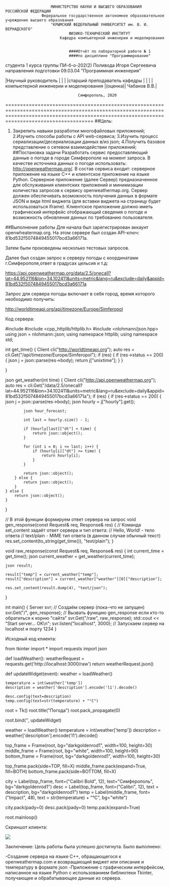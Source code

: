						МИНИСТЕРСТВО НАУКИ И ВЫСШЕГО ОБРАЗОВАНИЯ РОССИЙСКОЙ ФЕДЕРАЦИИ
					Федеральное государственное автономное образовательное учреждение высшего образования
						"КРЫМСКИЙ ФЕДЕРАЛЬНЫЙ УНИВЕРСИТЕТ им. В. И. ВЕРНАДСКОГО"
								ФИЗИКО-ТЕХНИЧЕСКИЙ ИНСТИТУТ
							Кафедра компьютерной инженерии и моделирования


								####Отчёт по лабораторной работе № 1
								####по дисциплине "Программирование"


студента 1 курса группы ПИ-б-о-202(2)
Поливода Игоря Сергеевича
направления подготовки 09.03.04 "Программная инженерия"



|Научный руководитель			|	 | 		   |
|старший преподаватель кафедры		|	 |		   |
|компьютерной инженерии и моделирования	|(оценка)|     Чабанов В.В.|


									Симферополь, 2020
================================================================================================================================================================================================
##Цель:
1. Закрепить навыки разработки многофайловыx приложений;
2.Изучить способы работы с API web-сервиса;
3.Изучить процесс сериализации/десериализации данных в/из json;
4.Получить базовое представление о сетевом взаимодействии приложений;
##Постановка задачи
Разработать сервис предоставляющий данные о погоде в городе Симферополе на момент запроса. В качестве источника данных о погоде использовать: http://openweathermap.org/. В состав сервиса входит: серверное приложение на языке С++ и клиентское приложение на языке Python. Серверное приложение (далее Сервер) предназначенное для обслуживания клиентских приложений и минимизации количества запросов к сервису openweathermap.org. Сервер должен обеспечивать возможность получения данных в формате JSON и виде html виджета (для вставки виджета на страницу будет использоваться iframe). Клиентское приложение должно иметь графический интерфейс отображающий сведения о погоде и возможность обновления данных по требованию пользователя.

##Выполнение работы
Для начала был зарегистрирован аккаунт openwheatermap.org. На этом сервере был создан API-ключ: 81bd532f5074849455017bcd3a66171a.

Затем были произведены несколько тестовых запросов.

Далее был создан запрос к серверу погоды с координатами г.Симферополя,ответ в градусах цельсия и т.д:

https://api.openweathermap.org/data/2.5/onecall?lat=44.952116&lon=34.102411&units=metric&lang=ru&exclude=daily&appid=81bd532f5074849455017bcd3a66171a

Запрос для сервера погоды включает в себя город, время которого необходимо получить:

http://worldtimeapi.org/api/timezone/Europe/Simferopol

Код сервера:

#include <iostream>
#include <cpp_httplib/httplib.h>
#include <nlohmann/json.hpp>
using json = nlohmann::json;
using namespace httplib;
using namespace std;

int get_time() {
	Client cli("http://worldtimeapi.org");
	auto res = cli.Get("/api/timezone/Europe/Simferopol");
	if (res) {
		if (res->status == 200) {
			json j = json::parse(res->body);
			return j["unixtime"];
		}
	}

}

json get_weather(int time) {
	Client cli("http://api.openweathermap.org");
	auto res = cli.Get("/data/2.5/onecall?lat=44.952116&lon=34.102411&units=metric&lang=ru&exclude=daily&appid=81bd532f5074849455017bcd3a66171a");
	if (res) {
		if (res->status == 200) {
			json j = json::parse(res->body);
			json hourly = j["hourly"].get<json>();

			json hour_forecast;

			int last = hourly.size() - 1;

			if (hourly[last]["dt"] < time) {
				return json::object();
			}

			for (int i = 0; i <= last; i++) {
				if (hourly[i]["dt"] >= time) {
					return hourly[i];
				}
			}

			return json::object();
		} else {
			return json::object();
		}
	} else {
		return json::object();
	}
}

// В этой функции формируем ответ сервера на запрос
void gen_response(const Request& req, Response& res) {
	// Команда set_content задаёт ответ сервера и тип ответа:
	// Hello, World! - тело ответа
	// text/plain - MIME тип ответа (в данном случае обычный текст)
	res.set_content(to_string(get_time()), "text/plain");
}

void raw_response(const Request& req, Response& res) {
	int current_time = get_time();
	json current_weather = get_weather(current_time);

	json result;

	result["temp"] = current_weather["temp"];
	result["description"] = current_weather["weather"][0]["description"];

	res.set_content(result.dump(4), "text/json");
}

int main() {
	Server svr;                    // Создаём сервер (пока-что не запущен)
	svr.Get("/", gen_response);    // Вызвать функцию gen_response если кто-то обратиться к корню "сайта"
	svr.Get("/raw", raw_response);
	std::cout << "Start server... OK\n";
	svr.listen("localhost", 3000); // Запускаем сервер на localhost и порту 1234
}

Исходный код клиента:

from tkinter import *
import requests
import json

def loadWeather():
    weatherRequest = requests.get('http://localhost:3000/raw')
    return weatherRequest.json()

def updateWidget(event):
    weather = loadWeather()

    temperature = int(weather['temp'])
    description = weather['description'].encode('l1').decode()

    desc.config(text=description)
    temp.config(text=str(temperature) + "°C")

root = Tk()
root.title("Погода")
root.pack_propagate(0)

root.bind('<Button-3>', updateWidget)

weather = loadWeather()
temperature = int(weather['temp'])
description = weather['description'].encode('l1').decode()

top_frame = Frame(root, bg="darkgoldenrod1", width=100, height=30)
middle_frame = Frame(root, bg="white",  width=100, height=90)
bottom_frame = Frame(root, bg="darkgoldenrod1", width=100, height=30)

top_frame.pack(side=TOP, fill=X)
middle_frame.pack(expand=True, fill=BOTH)
bottom_frame.pack(side=BOTTOM, fill=X)


city = Label(top_frame, font=("Calibri Bold", 12), text="Симферополь", bg="darkgoldenrod1")
desc = Label(top_frame, font=("Calibri", 12), text = description, bg="darkgoldenrod1")
temp = Label(middle_frame, font=("Impact", 48), text = str(temperature) + "°C", bg="white")


city.pack(pady=0)
desc.pack(pady=0)
temp.pack(expand=True)


root.mainloop()

Скриншот клиента:

![](C:\Users\innap\Desktop\КФУ\Lab.PNG)

Заключение:
Цель работы была успешно достигнута. Было выполнено:

-Создание сервера на языке С++, обращающегося к openweathermap.com и возвращающий виджет или описание и температуру в формате json
-Приложение с графическим интерфейсом, написанное на языке Python с использованием библиотеки Tkinter, получающее и обрабатывающее данные из сервера.